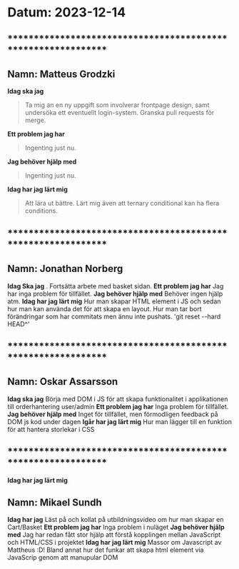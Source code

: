 # Datum: 2023-12-14

## ************************************************************* ##
## Namn: Matteus Grodzki 
**Idag ska jag** 
> Ta mig an en ny uppgift som involverar frontpage design, samt undersöka ett eventuellt login-system. Granska pull requests för merge.

**Ett problem jag har** 
> Ingenting just nu.  

**Jag behöver hjälp med**
> Ingenting just nu.

**Idag har jag lärt mig** 
> Att lära ut bättre. Lärt mig även att ternary conditional kan ha flera conditions.

## ************************************************************* ##
## Namn: Jonathan Norberg
**Idag Ska jag** .
Fortsätta arbete med basket sidan.
**Ett problem jag har** 
Jag har inga problem för tillfället.
**Jag behöver hjälp med** 
Behöver ingen hjälp atm.
**Idag har jag lärt mig** 
Hur man skapar HTML element i JS och sedan hur man kan använda det för att skapa en layout.
Hur man tar bort förändringar som har commitats men ännu inte pushats. 'git reset --hard HEAD^'
## ************************************************************* ##
## Namn: Oskar Assarsson
**Idag ska jag**
Börja med DOM i JS för att skapa funktionalitet i applikationen till orderhantering user/admin
**Ett problem jag har**
Inga problem för tillfället.
**Jag behöver hjälp med**
Inget för tillfället, men förmodligen feedback på DOM js kod under dagen
**Igår har jag lärt mig**
Hur man lägger till en funktion för att hantera storlekar i CSS

## ************************************************************* ##
**Idag har jag lärt mig** 

## Namn: Mikael Sundh
**Idag har jag** 
Läst på och kollat på utbildningsvideo om hur man skapar en Cart/Basket
**Ett problem jag har** 
Inga problem i nuläget
**Jag behöver hjälp med** 
Jag har redan fått stor hjälp att förstå kopplingen mellan JavaScript och HTML/CSS i projektet
**Idag har jag lärt mig** 
Massor om Javascript av Mattheus :D! Bland annat hur det funkar att skapa html element via JavaScrip genom att manupular DOM